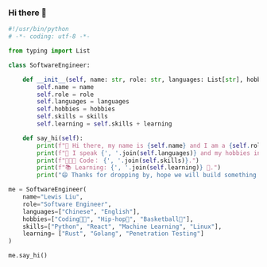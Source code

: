 ### Hi there 👋

<!--
**lewislovelock/lewislovelock** is a ✨ _special_ ✨ repository because its `README.md` (this file) appears on your GitHub profile.

Here are some ideas to get you started:

- 🔭 I’m currently working on ...
- 🌱 I’m currently learning ...
- 👯 I’m looking to collaborate on ...
- 🤔 I’m looking for help with ...
- 💬 Ask me about ...
- 📫 How to reach me: ...
- 😄 Pronouns: ...
- ⚡ Fun fact: ...
-->
``` python
#!/usr/bin/python
# -*- coding: utf-8 -*-

from typing import List

class SoftwareEngineer:

    def __init__(self, name: str, role: str, languages: List[str], hobbies: List[str], skills: List[str], learning: List[str]):
        self.name = name
        self.role = role
        self.languages = languages
        self.hobbies = hobbies
        self.skills = skills
        self.learning = self.skills + learning

    def say_hi(self):
        print(f"👋 Hi there, my name is {self.name} and I am a {self.role}.")
        print(f"💬 I speak {', '.join(self.languages)} and my hobbies include {', '.join(self.hobbies)}.")
        print(f"🧑🏻‍💻 Code： {', '.join(self.skills)}.")
        print(f"📚 Learning: {', '.join(self.learning)} 🤩.")
        print("😄 Thanks for dropping by, hope we will build something that makes the world better 🚀.")

me = SoftwareEngineer(
    name="Lewis Liu",
    role="Software Engineer",
    languages=["Chinese", "English"],
    hobbies=["Coding🧑‍💻", "Hip-hop🎵", "Basketball🏀"],
    skills=["Python", "React", "Machine Learning", "Linux"],
    learning= ["Rust", "Golang", "Penetration Testing"]
)

me.say_hi()

```
